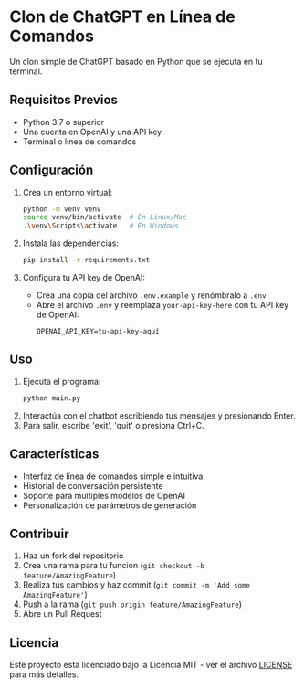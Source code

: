 # Clon de ChatGPT en Línea de Comandos

Un clon simple de ChatGPT basado en Python que se ejecuta en tu terminal.

## Requisitos Previos

- Python 3.7 o superior
- Una cuenta en OpenAI y una API key
- Terminal o línea de comandos

## Configuración

1. Crea un entorno virtual:

   ```bash
   python -m venv venv
   source venv/bin/activate  # En Linux/Mac
   .\venv\Scripts\activate   # En Windows
   ```

2. Instala las dependencias:

   ```bash
   pip install -r requirements.txt
   ```

3. Configura tu API key de OpenAI:
   - Crea una copia del archivo `.env.example` y renómbralo a `.env`
   - Abre el archivo `.env` y reemplaza `your-api-key-here` con tu API key de OpenAI:
     ```
     OPENAI_API_KEY=tu-api-key-aquí
     ```

## Uso

1. Ejecuta el programa:
   ```bash
   python main.py
   ```
2. Interactúa con el chatbot escribiendo tus mensajes y presionando Enter.
3. Para salir, escribe 'exit', 'quit' o presiona Ctrl+C.

## Características

- Interfaz de línea de comandos simple e intuitiva
- Historial de conversación persistente
- Soporte para múltiples modelos de OpenAI
- Personalización de parámetros de generación

## Contribuir

1. Haz un fork del repositorio
2. Crea una rama para tu función (`git checkout -b feature/AmazingFeature`)
3. Realiza tus cambios y haz commit (`git commit -m 'Add some AmazingFeature'`)
4. Push a la rama (`git push origin feature/AmazingFeature`)
5. Abre un Pull Request

## Licencia

Este proyecto está licenciado bajo la Licencia MIT - ver el archivo [LICENSE](LICENSE) para más detalles.
